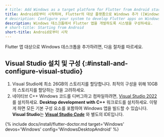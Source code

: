 ```yaml
---
# title: Add Windows as a target platform for Flutter from Android start
title: Android로부터 시작하여, Flutter의 대상 플랫폼으로 Windows 추가 ([Windows] Android + Windows)
# description: Configure your system to develop Flutter apps on Windows desktop.
description: Windows 데스크톱에서 Flutter 앱을 개발하도록 시스템을 구성하세요.
# short-title: Starting from Android
short-title: Android로부터 시작
---
```


Flutter 앱 대상으로 Windows 데스크톱을 추가하려면, 다음 절차를 따르세요.

## Visual Studio 설치 및 구성 {:#install-and-configure-visual-studio}

1. Visual Studio에 최소 26GB의 스토리지를 할당합니다.
   최적의 구성을 위해 10GB의 스토리지를 할당하는 것을 고려하세요.
1. 네이티브 C++ Windows 코드를 디버그하고 컴파일하려면, [Visual Studio 2022][]를 설치하세요.
   **Desktop development with C++** 워크로드를 설치하세요.
   이렇게 하면 모든 기본 구성 요소를 포함하여 Windows 앱을 빌드할 수 있습니다.
   **Visual Studio**는 **[Visual Studio _Code_][]** 와 별도의 IDE입니다.

{% include docs/install/flutter-doctor.md target='Windows' devos='Windows' config='WindowsDesktopAndroid' %}

[Visual Studio 2022]: https://learn.microsoft.com/visualstudio/install/install-visual-studio?view=vs-2022
[Visual Studio _Code_]: https://code.visualstudio.com/
